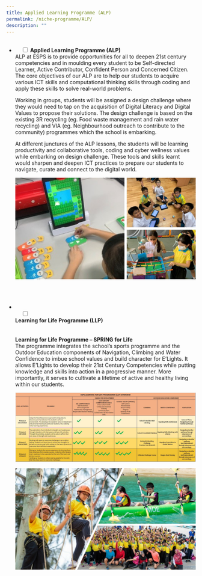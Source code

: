 ```yaml
---
title: Applied Learning Programme (ALP)
permalink: /niche-programme/ALP/
description: ""
---
```

<ul class="jekyllcodex_accordion">  
  <li>  
    <input type="checkbox" id="accordion1">  
		<label for="accordion1"><b>Applied Learning Programme (ALP)</b></label>  
    <div>  
ALP at ESPS is to provide opportunities for all to deepen 21st century competencies and in moulding every student to be Self-directed Learner, Active Contributor, Confident Person and Concerned Citizen. The core objectives of our ALP are to help our students to acquire various ICT skills and computational thinking skills through coding and apply these skills to solve real-world problems.

  

Working in groups, students will be assigned a design challenge where they would need to tap on the acquisition of Digital Literacy and Digital Values to propose their solutions. The design challenge is based on the existing 3R recycling (eg. Food waste management and rain water recycling) and VIA (eg. Neighbourhood outreach to contribute to the community) programmes which the school is embarking.

  

At different junctures of the ALP lessons, the students will be learning productivity and collaborative tools, coding and cyber wellness values while embarking on design challenge. These tools and skills learnt would sharpen and deepen ICT practices to prepare our students to navigate, curate and connect to the digital world.



![](/images/ALP/ALP.jpg)
    </div>  
</li>
	
  <li>  
    <input type="checkbox" id="accordion2">  
		<label for="accordion2"><b>Learning for Life Programme (LLP)</b></label>  
    <div>  			
<b> Learning for Life Programme – SPRING for Life </b> <br>
The programme integrates the school’s sports programme and the Outdoor Education components of Navigation, Climbing and Water Confidence to imbue school values and build character for E’Lights. It allows E’Lights to develop their 21st Century Competencies while putting knowledge and skills into action in a progressive manner. More importantly, it serves to cultivate a lifetime of active and healthy living within our students.

![](/images/LLP/LLP.tif)

![](/images/LLP/LLP%20(All).jpg)
    </div>  
</li>